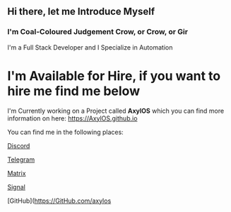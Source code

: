 ## Hi there, let me Introduce Myself

### I'm Coal-Coloured Judgement Crow, or Crow, or Gir

I'm a Full Stack Developer and I Specialize in Automation

# I'm Available for Hire, if you want to hire me find me below

I'm Currently working on a Project called **AxylOS** which you can find more information on here: https://AxylOS.github.io

You can find me in the following places:

[Discord](https://discord.gg/axylos)

[Telegram](https://t.me/axyl_os)

[Matrix](https://matrix.to/#/#axyl-os-community-space:matrix.org)

[Signal](https://signal.group/#CjQKIFdQdBJTCxMLnFeby_KPdJLrDGnaX26NCOg9p9DLfLcoEhDQsxDSSzaQsPfcYs5eY0D3)

[GitHub](https://GitHub.com/axylos